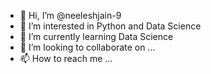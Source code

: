 - 👋 Hi, I’m @neeleshjain-9
- 👀 I’m interested in Python and Data Science
- 🌱 I’m currently learning Data Science
- 💞️ I’m looking to collaborate on ...
- 📫 How to reach me ...

<!---
neeleshjain-9/neeleshjain-9 is a ✨ special ✨ repository because its `README.md` (this file) appears on your GitHub profile.
You can click the Preview link to take a look at your changes.
--->
